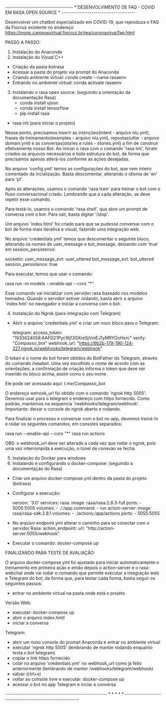 ---------------------------------- * DESENVOLVIMENTO DE FAQ - COVID EM RASA OPEN SOURCE * -------------------------------------

Desenvolver um chatbot especializado em COVID-19, que reproduza o FAQ da Fiocruz existente no 
endereço https://mooc.campusvirtual.fiocruz.br/rea/coronavirus/faq.html

PASSO A PASSO:

1) Instalação do Anaconda
2) Instalação do Visual C++

- Criação da pasta botrasa
- Acessar a pasta do projeto via prompt do Anaconda
- Criando ambiente virtual: conda create --name rasaenv
- Entrando no ambiente virtual: conda activate rasaenv

3) Instalando o rasa open source: (seguindo a orientação da documentação Rasa)
	- conda install ujson
	- conda install tensorflow
	- pip install rasa

- rasa init (para iniciar o projeto)

Nesse ponto, precisamos inserir as intenções(intent - arquivo nlu.yml), frases de treinamento(examples - arquivo nlu.yml), 
repostas(utter - arquivo domain.yml) e as conversas(stories e rules - stories.yml) a fim de construir efetivamente nosso Bot. 
Ao iniciar o rasa com o comando 'rasa init', foram criados os arquivos necessários e toda estrutura do bot, de forma que 
precisamos apenas alterá-los conforme as ações desejadas.

No arquivo 'config.yml' temos as configurações do bot, que vem inteiro comentado da incialização. Basta descomentar, alterando
o idioma de 'en' para 'pt'.

Após as alterações, usamos o comando 'rasa train' para treinar o bot com o fluxo conversacional criado. Lembrando que a cada 
alteração, se deve repetir esse comando.

Para testá-lo, usamos o comando 'rasa shell', qua abre um prompt de conversa com o bot. Para sair, basta digitar '/stop'.

Um arquivo 'index.html' foi criado para que se pudesse conversar com o bot de forma mais iterativa e visual, fazendo uma
integração web. 

No arquivo 'credentials.yml' temos que descomentar o seguinte bloco, alterando os nomes de user_message e bot_message, 
deixando com 'true' em session_persistence:

  socketio:
  user_message_evt: user_uttered
  bot_message_evt: bot_uttered
  session_persistence: true

Para executar, temos que usar o comando: 
  
  rasa run -m models --enable-api --cors "*"

Esse comando vai inicializar com servidor rasa baseado nos modelos treinados. Quando o servidor estiver rodando, basta 
abrir o arquivo 'index.hml' no navegador e iniciar a conversa com o bot.

4) Instalação do Ngrok (para integração com Telegram)

- Abrir o arquivo 'credentials.yml' e criar um novo bloco para o Telegram:

  telegram:
    access_token: "1933624058:AAFD21Pyc9Ijf3GXreSjVmEJ1yMRYOoHxrc"
    verify: "Compasso_bot"
    webhook_url: "https://6b2b-179-190-124-227.ngrok.io/webhooks/telegram/webhook"

O token e o nome do bot foram obtidos do BotFather do Telegram, através do comando /newbot. Uma vez escolhido o nome de acordo com
as orientações, a confirmação de criação informa o token que deve ser inserido no bloco acima, assim como o seu nome.

Ele pode ser acessado aqui: t.me/Compasso_bot

O endereço wehook_url foi obtido com o comando 'ngrok http 5005'. Devemos usar para o telegram o endereço com https fornecido. 
Como padrão, mantemos na sequencia '/webhooks/telegram/webhook'. Importante: deixar o console do ngrok aberto e rodando.

Para finalizar o processo e conversar com o bot no app, devemos treiná-lo e rodar os seguintes comandos, em consoles separados:

  rasa run --enable-api --cors "*"
  rasa run actions

OBS: o webhook_url deve ser alterado a cada vez que rodar o ngrok, pois uma vez interrompida a execução, o túnel de conexão se fecha.

5) Instalação do Docker para windows
6) Instalando e configurando o docker-compose: (seguindo a documentação do Rasa)

- Criar um arquivo docker-compose.yml dentro da pasta do projeto (botrasa)
- Configurar a execução:

  version: '3.0'
  services:
    rasa:
      image: rasa/rasa:2.8.3-full
      ports:
        - 5005:5005
      volumes:
        - ./:/app
      command:
        - run
    action-server:
      image: rasa/rasa-sdk:2.8.1
      volumes:
        - ./actions:/app/actions
      ports:
        - 5055:5055

- No arquivo endpoint.yml alterar o caminho para se conectar com o servidor Rasa:
action_endpoint:
  url: "http://action-server:5055/webhook"

- Executar o comando: docker-compose up

FINALIZANDO PARA TESTE DE AVALIAÇÃO:

O arquivo docker-compose.yml foi ajustado para iniciar automaticamente o treinamento em primeira ação
e então depois o action-server e o rasa-webchat onde vai rodar o comando que permite executar a integração web
e Telegram do bot, de forma que, para testar cada forma, basta seguir os seguintes passos:

- entrar no ambiente virtual na pasta onde está o projeto

Versão Web: 
- executar: docker-compose up
- abrir o arquivo index.hmtl
- iniciar a conversa

Telegram:
- abrir um novo console do prompt Anaconda e entrar no ambiente virtual
- executar 'ngrok http 5005' 
  (lembrando de manter rodando enquanto testa o bot telegram)
- copiar o link https fornecido
- colar no arquivo 'credentials.yml' no webhook_url como já feito anteriormente 
  (lembrando de manter /webhooks/telegram/webhook)
- salvar (ctrl+s)
- voltar ao console livre e executar: docker-compose up
- acessar o bot no app Telegram e inciar a conversa

--------------------------------------------------- * * * * * -------------------------------------------------------








